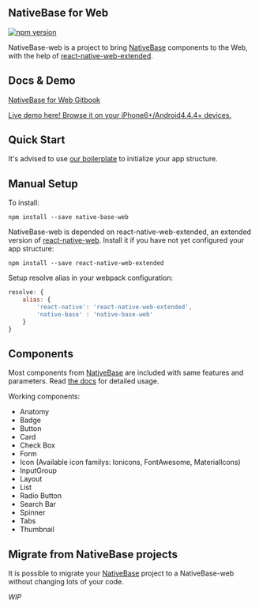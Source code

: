 NativeBase for Web
------------------
[![npm version](https://badge.fury.io/js/native-base-web.svg)](https://badge.fury.io/js/native-base-web)

NativeBase-web is a project to bring [NativeBase](http://nativebase.io/) components to the Web, with the help of [react-native-web-extended](https://github.com/Chion82/react-native-web-extended).

Docs & Demo
--------------------
[NativeBase for Web Gitbook](https://chion82.gitbooks.io/nativebase-for-web/content/)

[Live demo here! Browse it on your iPhone6+/Android4.4.4+ devices.](https://blog.chionlab.moe/native-base-web-example/)

Quick Start
-----------
It's advised to use [our boilerplate](https://github.com/Chion82/rnweb-native-base-starter) to initialize your app structure.

Manual Setup
------------
To install:

```
npm install --save native-base-web
```

NativeBase-web is depended on react-native-web-extended, an extended version of [react-native-web](https://github.com/necolas/react-native-web). Install it if you have not yet configured your app structure:

```
npm install --save react-native-web-extended
```

Setup resolve alias in your webpack configuration:

```JavaScript
resolve: {
	alias: {
		'react-native': 'react-native-web-extended',
		'native-base' : 'native-base-web'
	}
}
```

Components
----------
Most components from [NativeBase](http://nativebase.io/) are included with same features and parameters. Read [the docs](https://chion82.gitbooks.io/nativebase-for-web/content/) for detailed usage.

Working components:  
* Anatomy  
* Badge  
* Button  
* Card  
* Check Box  
* Form  
* Icon (Available icon familys: Ionicons, FontAwesome, MaterialIcons)  
* InputGroup  
* Layout  
* List  
* Radio Button  
* Search Bar  
* Spinner  
* Tabs  
* Thumbnail  

Migrate from NativeBase projects
--------------------------------
It is possible to migrate your [NativeBase](http://nativebase.io/) project to a NativeBase-web without changing lots of your code.

*WIP*
